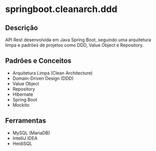 # springboot.cleanarch.ddd

## Descrição
API Rest desenvolvida em Java Spring Boot, seguindo uma arquitetura limpa e padrões de projetos como DDD, Value Object e Repository.

## Padrões e Conceitos
- Arquitetura Limpa (Clean Architecture)
- Domain-Driven Design (DDD)
- Value Object
- Repository
- Hibernate
- Spring Boot
- Mockito

## Ferramentas
- MySQL (MariaDB)
- IntelliJ IDEA
- HeidiSQL

